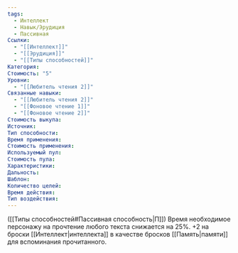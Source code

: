 ```yaml
---
tags:
  - Интеллект
  - Навык/Эрудиция
  - Пассивная
Ссылки:
  - "[[Интеллект]]"
  - "[[Эрудиция]]"
  - "[[Типы способностей]]"
Категория: 
Стоимость: "5"
Уровни:
  - "[[Любитель чтения 2]]"
Связанные навыки:
  - "[[Любитель чтения 2]]"
  - "[[Фоновое чтение 1]]"
  - "[[Фоновое чтение 2]]"
Стоимость выкупа:
Источник:
Тип способности:
Время применения:
Стоимость применения:
Используемый пул:
Стоимость пула:
Характеристики:
Дальность:
Шаблон:
Количество целей:
Время действия:
Тип воздействия:
---
```

([[Типы способностей#Пассивная способность|П]]) Время необходимое персонажу на прочтение любого текста снижается на 25%. +2 на броски [[Интеллект|интеллекта]] в качестве бросков [[Память|памяти]] для вспоминания прочитанного. 